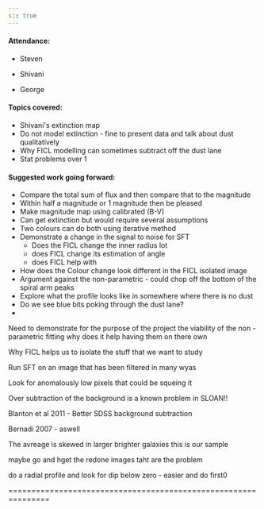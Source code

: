 ```yaml
---
s:: true
---
```



#### Attendance:
- Steven

 - Shivani 
 - George 

#### Topics covered:

- Shivani's extinction map
- Do not model extinction - fine to present data and talk about dust qualitatively 
- Why FICL modelling can sometimes subtract off the dust lane
- Stat problems over 1


#### Suggested work going forward:

- Compare the total sum of flux and then compare that to the magnitude
- Within half a magnitude or 1 magnitude then be pleased
- Make magnitude map using calibrated (B-V)
- Can get extinction but would require several assumptions
- Two colours can do both using iterative method
- Demonstrate a change in the signal to noise for SFT 
	- Does the FICL change the inner radius lot
	- does FICL change its estimation of angle 
	- does FICL help with 
- How does the Colour change look different in the FICL isolated image
- Argument against the non-parametric - could chop off the bottom of the spiral arm peaks
- Explore what the profile looks like in somewhere where there is no dust
- Do we see blue bits poking through the dust lane?
- 

Need to demonstrate for the purpose of the project the viability of the non - parametric fitting
why does it help having them on there own

Why FICL helps us to isolate the stuff that we want to study

Run SFT on an image that has been filtered in many wyas

Look for anomalously low pixels that could be squeing it

Over subtraction of the background is a known problem in SLOAN!!

Blanton et al 2011 - Better SDSS background subtraction

Bernadi 2007 - aswell

The avreage is skewed in larger brighter galaxies this is our sample

maybe go and hget the redone images taht are the problem

do a radial profile and look for dip below zero - easier and do first0



===============================================================

